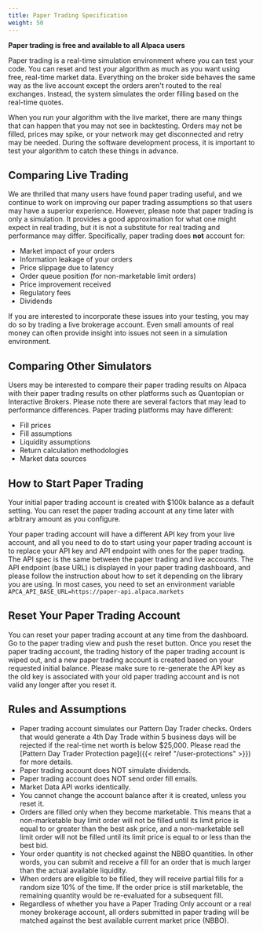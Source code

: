 ```yaml
---
title: Paper Trading Specification
weight: 50
---
```


**Paper trading is free and available to all Alpaca users**

Paper trading is a real-time simulation environment where you can test
your code. You can reset and test your algorithm as much as you want using
free, real-time market data. Everything on the broker side behaves the same way
as the live account except the orders aren't routed to the real exchanges.
Instead, the system simulates the order filling based on the real-time
quotes.

When you run your algorithm with the live market, there are many
things that can happen that you may not see in backtesting.  Orders
may not be filled, prices may spike, or your network may get
disconnected and retry may be needed. During the software development
process, it is important to test your algorithm to catch these things
in advance.

## Comparing Live Trading

We are thrilled that many users have found paper trading useful, and we continue
to work on improving our paper trading assumptions so that users may have a
superior experience. However, please note that paper trading is only a simulation.
It provides a good approximation for what one might expect in real trading, but it is
not a substitute for real trading and performance may differ. Specifically,
paper trading does **not** account for:

* Market impact of your orders
* Information leakage of your orders
* Price slippage due to latency
* Order queue position (for non-marketable limit orders)
* Price improvement received
* Regulatory fees
* Dividends

If you are interested to incorporate these issues into your testing, you may
do so by trading a live brokerage account. Even small amounts of real
money can often provide insight into issues not seen in a simulation environment.

## Comparing Other Simulators

Users may be interested to compare their paper trading results on Alpaca with
their paper trading results on other platforms such as Quantopian or Interactive Brokers.
Please note there are several factors that may lead to performance differences. Paper
trading platforms may have different:

* Fill prices
* Fill assumptions
* Liquidity assumptions
* Return calculation methodologies
* Market data sources

## How to Start Paper Trading
Your initial paper trading account is created with $100k balance as
a default setting. You can reset the paper trading account at any
time later with arbitrary amount as you configure.

Your paper trading account will have a different API key from your live
account, and all you need to do to start using your paper trading account
is to replace your API key and API endpoint with ones for the paper trading.
The API spec is the same between the paper trading and live accounts.
The API endpoint (base URL) is displayed in your paper trading dashboard,
and please follow the instruction about how to set it depending on the
library you are using. In most cases, you need to set an environment variable
`APCA_API_BASE_URL=https://paper-api.alpaca.markets`

## Reset Your Paper Trading Account
You can reset your paper trading account at any time from the dashboard.
Go to the paper trading view and push the reset button.  Once you reset
the paper trading account, the trading history of the paper trading account
is wiped out, and a new paper trading account is created based on your
requested initial balance. Please make sure to re-generate the API key
as the old key is associated with your old paper trading account and is not
valid any longer after you reset it.

## Rules and Assumptions
- Paper trading account simulates our Pattern Day Trader checks. Orders
  that would generate a 4th Day Trade within 5 business days will be rejected
  if the real-time net worth is below $25,000. Please read the
  [Pattern Day Trader Protection page]({{< relref "/user-protections" >}}) for more details.
- Paper trading account does NOT simulate dividends.
- Paper trading account does NOT send order fill emails.
- Market Data API works identically.
- You cannot change the account balance after it is created, unless you reset it.
- Orders are filled only when they become marketable. This means that a non-marketable buy limit order
will not be filled until its limit price is equal to or greater than the best ask price,
and a non-marketable sell limit order will not be filled until its limit price is equal to or less than
the best bid.
- Your order quantity is not checked against the NBBO quantities. In other words, you can submit and receive
a fill for an order that is much larger than the actual available liquidity.
- When orders are eligible to be filled, they will receive partial fills for a random size 10% of the time. If
the order price is still marketable, the remaining quantity would be re-evaluated for a subsequent fill.
- Regardless of whether you have a Paper Trading Only account or a real money brokerage account,
all orders submitted in paper trading will be matched against the best available current market price (NBBO).  
